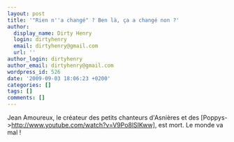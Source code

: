 ```yaml
---
layout: post
title: '"Rien n''a changé" ? Ben là, ça a changé non ?'
author:
  display_name: Dirty Henry
  login: dirtyhenry
  email: dirtyhenry@gmail.com
  url: ''
author_login: dirtyhenry
author_email: dirtyhenry@gmail.com
wordpress_id: 526
date: '2009-09-03 18:06:23 +0200'
categories: []
tags: []
comments: []
---
```

Jean Amoureux, le créateur des petits chanteurs d'Asnières et des [Poppys->http://www.youtube.com/watch?v=V9Po8lSIKww], est mort. Le monde va mal !
